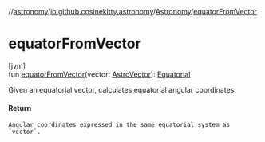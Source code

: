 //[astronomy](../../../index.md)/[io.github.cosinekitty.astronomy](../index.md)/[Astronomy](index.md)/[equatorFromVector](equator-from-vector.md)

# equatorFromVector

[jvm]\
fun [equatorFromVector](equator-from-vector.md)(vector: [AstroVector](../-astro-vector/index.md)): [Equatorial](../-equatorial/index.md)

Given an equatorial vector, calculates equatorial angular coordinates.

#### Return

    Angular coordinates expressed in the same equatorial system as `vector`.
